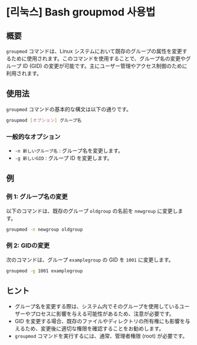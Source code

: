 # [리눅스] Bash groupmod 사용법

## 概要
`groupmod` コマンドは、Linux システムにおいて既存のグループの属性を変更するために使用されます。このコマンドを使用することで、グループ名の変更やグループ ID (GID) の変更が可能です。主にユーザー管理やアクセス制御のために利用されます。

## 使用法
`groupmod` コマンドの基本的な構文は以下の通りです。

```bash
groupmod [オプション] グループ名
```

### 一般的なオプション
- `-n 新しいグループ名` : グループ名を変更します。
- `-g 新しいGID` : グループ ID を変更します。

## 例
### 例 1: グループ名の変更
以下のコマンドは、既存のグループ `oldgroup` の名前を `newgroup` に変更します。

```bash
groupmod -n newgroup oldgroup
```

### 例 2: GIDの変更
次のコマンドは、グループ `examplegroup` の GID を `1001` に変更します。

```bash
groupmod -g 1001 examplegroup
```

## ヒント
- グループ名を変更する際は、システム内でそのグループを使用しているユーザーやプロセスに影響を与える可能性があるため、注意が必要です。
- GID を変更する場合、既存のファイルやディレクトリの所有権にも影響を与えるため、変更後に適切な権限を確認することをお勧めします。
- `groupmod` コマンドを実行するには、通常、管理者権限 (root) が必要です。